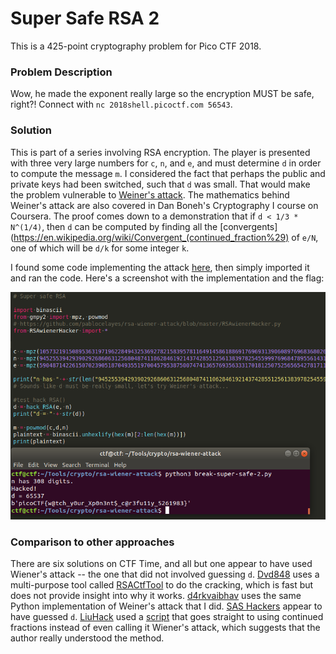 # Super Safe RSA 2

This is a 425-point cryptography problem for Pico CTF 2018.

### Problem Description

Wow, he made the exponent really large so the encryption MUST be safe, right?! Connect with `nc 2018shell.picoctf.com 56543`.

### Solution

This is part of a series involving RSA encryption. The player is presented with three very large numbers for `c`, `n`, and `e`, and must determine `d` in order to compute the message `m`. I considered the fact that perhaps the public and private keys had been switched, such that `d` was small. That would make the problem vulnerable to [Weiner's attack](https://en.wikipedia.org/wiki/Wiener%27s_Attack). The mathematics behind Weiner's attack are also covered in Dan Boneh's Cryptography I course on Coursera. The proof comes down to a demonstration that if `d < 1/3 * N^(1/4)`, then `d` can be computed by finding all the [convergents](https://en.wikipedia.org/wiki/Convergent_(continued_fraction%29) of `e/N`, one of which will be `d/k` for some integer `k`.

I found some code implementing the attack [here](https://github.com/pablocelayes/rsa-wiener-attack/blob/master/RSAwienerHacker.py), then simply imported it and ran the code. Here's a screenshot with the implementation and the flag:

![./SuperSafeRSA2Solved.png](./SuperSafeRSA2Solved.png)

### Comparison to other approaches

There are six solutions on CTF Time, and all but one appear to have used Wiener's attack -- the one that did not involved guessing `d`. [Dvd848](https://github.com/Dvd848/CTFs/blob/master/2018_picoCTF/Super%20Safe%20RSA%202.md) uses a multi-purpose tool called [RSACtfTool](https://github.com/Ganapati/RsaCtfTool) to do the cracking, which is fast but does not provide insight into why it works. [d4rkvaibhav](https://github.com/d4rkvaibhav/picoCTF-2018-Writeups/tree/master/Cryptography/Super%20Safe%20RSA%202) uses the same Python implementation of Weiner's attack that I did. [SAS Hackers](https://tcode2k16.github.io/blog/posts/picoctf-2018-writeup/cryptography/#super-safe-rsa-2) appear to have guessed `d`. [LiuHack](https://github.com/liuhack/writeups/blob/master/2018/picoCTF/Super_safe_RSA2/README.md) used a [script](https://gist.github.com/mananpal1997/73d07cdc91d58b4eb5c818aaab2d38bd) that goes straight to using continued fractions instead of even calling it Wiener's attack, which suggests that the author really understood the method.
